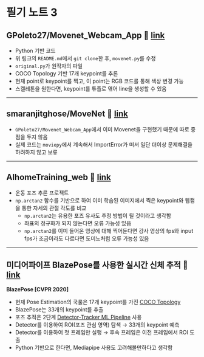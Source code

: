 # 필기 노트 3

## GPoleto27/Movenet_Webcam_App 🏫 [link](https://github.com/GPoleto27/Movenet_Webcam_App)
- Python 기반 코드
- 위 링크의 `README.md`에서 `git clone`한 후, `movenet.py`를 수정
- `original.py`가 원작자의 파일
- COCO Topology 기반 17개 keypoint를 추론
- 현재 point로 keypoint를 찍고, 이 point는 RGB 코드를 통해 색상 변경 가능
- 스켈레톤을 원한다면, keypoint를 튜플로 엮어 line을 생성할 수 있음

---
## smaranjitghose/MoveNet 🏫 [link](https://github.com/smaranjitghose/MoveNet)
- `GPoleto27/Movenet_Webcam_App`에서 이미 Movenet을 구현했기 때문에 따로 중점을 두지 않음
- 실제 코드는 `moviepy`에서 계속해서 ImportError가 떠서 일단 더이상 문제해결을 하려하지 않고 보류

---
## AIhomeTraining_web 🏫 [link](https://github.com/jokj624/AIhomeTraining_web)
- 운동 포즈 추론 프로젝트
- `np.arctan2` 함수를 기반으로 하여 이미 학습된 이미지에서 찍은 keypoint와 웹캠을 통한 자세의 관절 각도를 비교
    - `np.arctan2`는 유용한 포즈 유사도 추정 방법이 될 것이라고 생각함
    - 좌표의 정규화가 되지 않는다면 오류 가능성 있음
    - `np.arctan2`를 이미 들어온 영상에 대해 찍어둔다면 강사 영상의 fps와 input fps가 조금이라도 다르다면 도미노처럼 오류 가능성 있음

---
## 미디어파이프 BlazePose를 사용한 실시간 신체 추적 🏫 [link](https://brunch.co.kr/@synabreu/95)
**BlazePose [CVPR 2020]**
- 현재 Pose Estimation의 국룰은 17개 keypoint를 가진 [COCO Topology](https://cocodataset.org/#keypoints-2020)
- BlazePose는 33개의 keypoint를 추출
- 포즈 추적은 2단계 [Detector-Tracker ML Pipeline](https://ai.googleblog.com/2019/08/on-device-real-time-hand-tracking-with.html) 사용
- Detector를 이용하여 ROI(포즈 관심 영역) 탐색 → 33개의 keypoint 예측
- Detector를 이용하여 첫 프레임만 실행 → 후속 프레임은 이전 프레임에서 ROI 도출
- Python 기반으로 한다면, Mediapipe 사용도 고려해볼만하다고 생각함